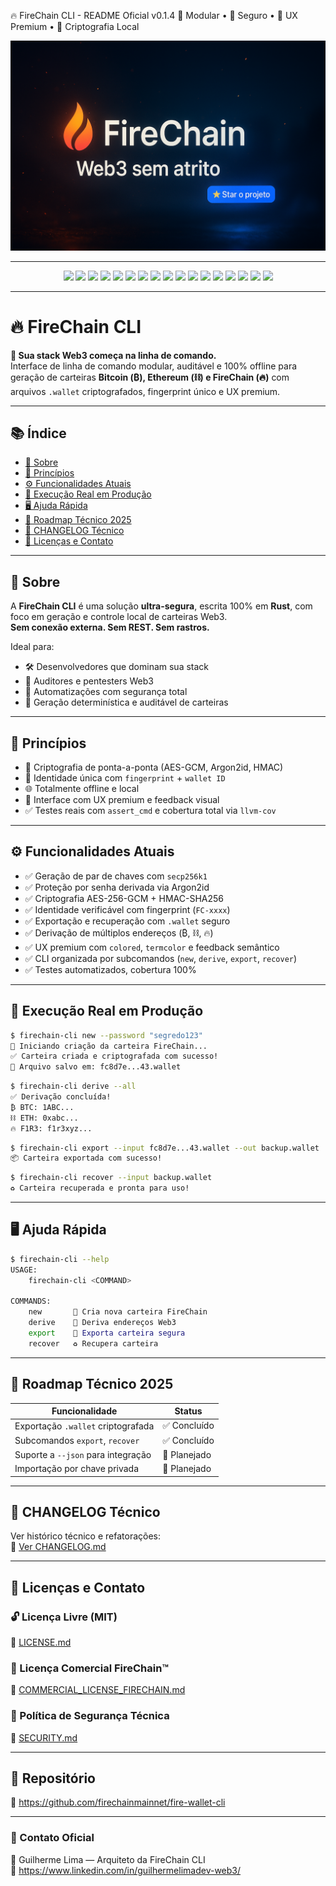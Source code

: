 
🔥 FireChain CLI - README Oficial v0.1.4
🧱 Modular • 🔐 Seguro • 🎨 UX Premium • 🧬 Criptografia Local

<p align="center">
  <img src="assets/firechain_banner.png" alt="FireChain CLI" width="600px" />
</p>

---

<p align="center">
  <img src="https://img.shields.io/badge/version-0.1.4-blue" />
  <img src="https://img.shields.io/badge/Rust-2021-934c97" />
  <img src="https://img.shields.io/badge/CLI-Clap%204.5%20%7C%20derive-orange" />
  <img src="https://img.shields.io/badge/Hashing-SHA2%20%7C%20Keccak%20%7C%20RIPEMD160-FF6D00" />
  <img src="https://img.shields.io/badge/AES-GCM%20%2B%20HMAC-00695C" />
  <img src="https://img.shields.io/badge/Argon2id-password%20hashing-green" />
  <img src="https://img.shields.io/badge/Serde-JSON%20serialization-yellow" />
  <img src="https://img.shields.io/badge/Arquivo-.wallet%20compatível-blue" />
  <img src="https://img.shields.io/badge/execução-100%25%20local-blue" />
  <img src="https://img.shields.io/badge/memória-zeroizada-purple" />
  <img src="https://img.shields.io/badge/fingerprint-identidade%20verificável-9C27B0" />
  <img src="https://img.shields.io/badge/Testes-Reais%20via%20CLI-green" />
  <img src="https://img.shields.io/badge/Cobertura-100%25-4CAF50" />
  <img src="https://img.shields.io/badge/Criptografia-AES256%20%7C%20Argon2id-blueviolet" />
  <img src="https://img.shields.io/badge/License-COMMERCIAL-red" />
  <img src="https://img.shields.io/github/last-commit/firechainmainnet/fire-wallet-cli" />
  <img src="https://img.shields.io/github/issues/firechainmainnet/fire-wallet-cli" />
</p>

---

# 🔥 FireChain CLI

**🧱 Sua stack Web3 começa na linha de comando.**  
Interface de linha de comando modular, auditável e 100% offline para geração de carteiras **Bitcoin (₿), Ethereum (⛓️) e FireChain (🔥)** com arquivos `.wallet` criptografados, fingerprint único e UX premium.

---

## 📚 Índice

- [🧬 Sobre](#-sobre)
- [🔑 Princípios](#-princípios)
- [⚙️ Funcionalidades Atuais](#️-funcionalidades-atuais)
- [🧠 Execução Real em Produção](#-execução-real-em-produção)
- [🖥️ Ajuda Rápida](#️-ajuda-rápida)
- [🧱 Roadmap Técnico 2025](#-roadmap-técnico-2025)
- [📄 CHANGELOG Técnico](./CHANGELOG.md)
- [📄 Licenças e Contato](#-licenças-e-contato)

---

## 🧬 Sobre

A **FireChain CLI** é uma solução **ultra-segura**, escrita 100% em **Rust**, com foco em geração e controle local de carteiras Web3.  
**Sem conexão externa. Sem REST. Sem rastros.**

Ideal para:
- 🛠️ Desenvolvedores que dominam sua stack
- 🧪 Auditores e pentesters Web3
- 🔄 Automatizações com segurança total
- 🧬 Geração determinística e auditável de carteiras

---

## 🔑 Princípios

- 🔐 Criptografia de ponta-a-ponta (AES-GCM, Argon2id, HMAC)
- 🧬 Identidade única com `fingerprint` + `wallet ID`
- 🌐 Totalmente offline e local
- 🎯 Interface com UX premium e feedback visual
- ✅ Testes reais com `assert_cmd` e cobertura total via `llvm-cov`

---

## ⚙️ Funcionalidades Atuais

- ✅ Geração de par de chaves com `secp256k1`
- ✅ Proteção por senha derivada via Argon2id
- ✅ Criptografia AES-256-GCM + HMAC-SHA256
- ✅ Identidade verificável com fingerprint (`FC-xxxx`)
- ✅ Exportação e recuperação com `.wallet` seguro
- ✅ Derivação de múltiplos endereços (₿, ⛓️, 🔥)
- ✅ UX premium com `colored`, `termcolor` e feedback semântico
- ✅ CLI organizada por subcomandos (`new`, `derive`, `export`, `recover`)
- ✅ Testes automatizados, cobertura 100%

---

## 🧠 Execução Real em Produção

```bash
$ firechain-cli new --password "segredo123"
🔐 Iniciando criação da carteira FireChain...
✅ Carteira criada e criptografada com sucesso!
📁 Arquivo salvo em: fc8d7e...43.wallet
```

```bash
$ firechain-cli derive --all
✅ Derivação concluída!
₿ BTC: 1ABC...
⛓️ ETH: 0xabc...
🔥 F1R3: f1r3xyz...
```

```bash
$ firechain-cli export --input fc8d7e...43.wallet --out backup.wallet
📦 Carteira exportada com sucesso!
```

```bash
$ firechain-cli recover --input backup.wallet
♻️ Carteira recuperada e pronta para uso!
```

---

## 🖥️ Ajuda Rápida

```bash
$ firechain-cli --help
USAGE:
    firechain-cli <COMMAND>

COMMANDS:
    new       🔐 Cria nova carteira FireChain
    derive    🔭 Deriva endereços Web3
    export    📁 Exporta carteira segura
    recover   ♻️ Recupera carteira
```

---

## 🧱 Roadmap Técnico 2025

| Funcionalidade                        | Status        |
|--------------------------------------|---------------|
| Exportação `.wallet` criptografada   | ✅ Concluído  |
| Subcomandos `export`, `recover`      | ✅ Concluído  |
| Suporte a `--json` para integração   | 🔲 Planejado  |
| Importação por chave privada         | 🔲 Planejado  |

---

## 📄 CHANGELOG Técnico

Ver histórico técnico e refatorações:  
🔗 [Ver CHANGELOG.md](./CHANGELOG.md)

---

## 📄 Licenças e Contato

### 🔓 Licença Livre (MIT)

🔗 [LICENSE.md](./LICENSE.md)

### 💼 Licença Comercial FireChain™

🔗 [COMMERCIAL_LICENSE_FIRECHAIN.md](./COMMERCIAL_LICENSE_FIRECHAIN.md)

### 🔐 Política de Segurança Técnica

🔗 [SECURITY.md](./SECURITY.md)

---

## 🔗 Repositório

🔗 https://github.com/firechainmainnet/fire-wallet-cli

---

### 🤝 Contato Oficial

👤 Guilherme Lima — Arquiteto da FireChain CLI  
🔗 https://www.linkedin.com/in/guilhermelimadev-web3/
